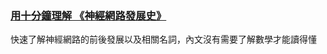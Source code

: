 

### [用十分鐘理解 《神經網路發展史》](https://www.slideshare.net/ccckmit/ss-69447809)
快速了解神經網路的前後發展以及相關名詞，內文沒有需要了解數學才能讀得懂

